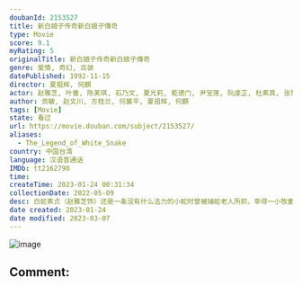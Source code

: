 ```yaml
---
doubanId: 2153527
title: 新白娘子传奇新白娘子傳奇
type: Movie
score: 9.1
myRating: 5
originalTitle: 新白娘子传奇新白娘子傳奇
genre: 爱情, 奇幻, 古装
datePublished: 1992-11-15
director: 夏祖辉, 何麒
actor: 赵雅芝, 叶童, 陈美琪, 石乃文, 夏光莉, 乾德门, 尹宝莲, 阮虔芷, 杜素真, 张慧清, 陈美贞, 鹿峰, 林美满, 梁又南, 谢自生, 庄蕙如, 张主蕙, 刘小芸, 黄慧文, 江明, 杨力, 李敏郎, 李冠廷, 徐慧宣
author: 贡敏, 赵文川, 方桂兰, 何冀平, 夏祖辉, 何麒
tags: [Movie]
state: 看过
url: https://movie.douban.com/subject/2153527/
aliases:
  - The_Legend_of_White_Snake
country: 中国台湾
language: 汉语普通话
IMDb: tt2162790
time: 
createTime: 2023-01-24 00:31:34
collectionDate: 2022-05-09
desc: 白蛇素贞（赵雅芝饰）还是一条没有什么法力的小蛇时曾被捕蛇老人所抓，幸得一小牧童相救。素贞心内发誓，一定要报答这份救命之恩。一千年以后，白蛇修成人身，往人间报恩时相遇青蛇小青（陈美琪饰），将其驯服，...
date created: 2023-01-24
date modified: 2023-03-07
---
```


![image](p2225032274.jpg)

Comment:
---
